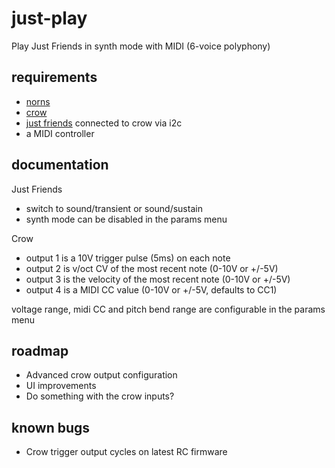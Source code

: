 # just-play

Play Just Friends in synth mode with MIDI (6-voice polyphony)

## requirements

- [norns](https://monome.org/docs/norns/)
- [crow](https://monome.org/docs/crow/)
- [just friends](https://www.whimsicalraps.com/products/just-friends?variant=5586981781533) connected to crow via i2c
- a MIDI controller

## documentation

Just Friends

- switch to sound/transient or sound/sustain
- synth mode can be disabled in the params menu

Crow

- output 1 is a 10V trigger pulse (5ms) on each note
- output 2 is v/oct CV of the most recent note (0-10V or +/-5V)
- output 3 is the velocity of the most recent note (0-10V or +/-5V)
- output 4 is a MIDI CC value (0-10V or +/-5V, defaults to CC1)

voltage range, midi CC and pitch bend range are configurable in the params menu

## roadmap

- Advanced crow output configuration
- UI improvements
- Do something with the crow inputs?

## known bugs

- Crow trigger output cycles on latest RC firmware
